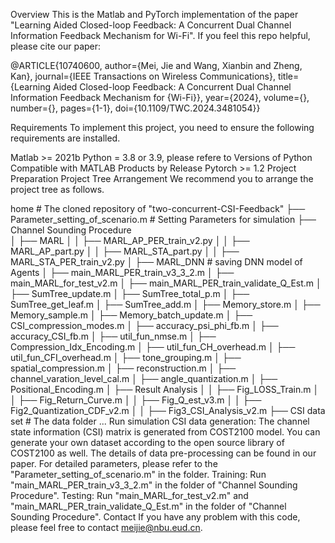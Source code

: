Overview
This is the Matlab and PyTorch implementation of the paper "Learning Aided Closed-loop Feedback: A Concurrent Dual Channel Information Feedback Mechanism for Wi-Fi". If you feel this repo helpful, please cite our paper:

@ARTICLE{10740600,
  author={Mei, Jie and Wang, Xianbin and Zheng, Kan},
  journal={IEEE Transactions on Wireless Communications}, 
  title={Learning Aided Closed-loop Feedback: A Concurrent Dual Channel Information Feedback Mechanism for {Wi-Fi}}, 
  year={2024},
  volume={},
  number={},
  pages={1-1},
  doi={10.1109/TWC.2024.3481054}}

Requirements
To implement this project, you need to ensure the following requirements are installed.

Matlab >= 2021b
Python = 3.8 or 3.9, please refere to Versions of Python Compatible with MATLAB Products by Release
Pytorch >= 1.2
Project Preparation
Project Tree Arrangement
We recommend you to arrange the project tree as follows.

home # The cloned repository of "two-concurrent-CSI-Feedback"
├── Parameter_setting_of_scenario.m # Setting Parameters for simulation
├── Channel Sounding Procedure  
│   ├── MARL
│   │     ├── MARL_AP_PER_train_v2.py
│   │     ├── MARL_AP_part.py
│   │     ├── MARL_STA_part.py
│   │     ├── MARL_STA_PER_train_v2.py
│   ├── MARL_DNN # saving DNN model of Agents
│   ├── main_MARL_PER_train_v3_3_2.m
│   ├── main_MARL_for_test_v2.m
│   ├── main_MARL_PER_train_validate_Q_Est.m
│   ├── SumTree_update.m
│   ├── SumTree_total_p.m
│   ├── SumTree_get_leaf.m
│   ├── SumTree_add.m
│   ├── Memory_store.m
│   ├── Memory_sample.m
│   ├── Memory_batch_update.m
│   ├── CSI_compression_modes.m
│   ├── accuracy_psi_phi_fb.m
│   ├── accuracy_CSI_fb.m
│   ├── util_fun_nmse.m
│   ├── Compression_Idx_Encoding.m
│   ├── util_fun_CH_overhead.m
│   ├── util_fun_CFI_overhead.m
│   ├── tone_grouping.m
│   ├── spatial_compression.m
│   ├── reconstruction.m
│   ├── channel_varation_level_cal.m
│   ├── angle_quantization.m
│   ├── Positional_Encoding.m
│   ├── Result Analysis
│   │     ├── Fig_LOSS_Train.m
│   │     ├── Fig_Return_Curve.m
│   │     ├── Fig_Q_est_v3.m
│   │     ├── Fig2_Quantization_CDF_v2.m
│   │     ├── Fig3_CSI_Analysis_v2.m
├── CSI data set  # The data folder
...
Run simulation
CSI data generation: The channel state information (CSI) matrix is generated from COST2100 model. You can generate your own dataset according to the open source library of COST2100 as well. The details of data pre-processing can be found in our paper.
For detailed parameters, please refer to the "Parameter_setting_of_scenario.m" in the folder.
Training: Run "main_MARL_PER_train_v3_3_2.m" in the folder of "Channel Sounding Procedure".
Testing: Run "main_MARL_for_test_v2.m" and "main_MARL_PER_train_validate_Q_Est.m" in the folder of "Channel Sounding Procedure".
Contact
If you have any problem with this code, please feel free to contact meijie@nbu.eud.cn.
